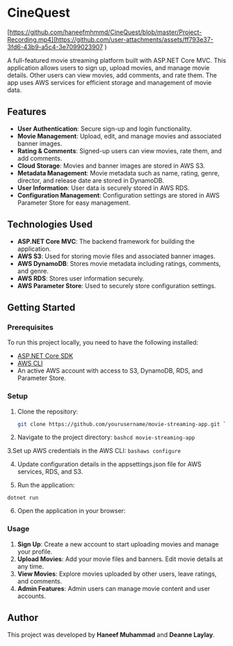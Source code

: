 # CineQuest

[https://github.com/haneefmhmmd/CineQuest/blob/master/Project-Recording.mp4](https://github.com/user-attachments/assets/ff793e37-3fd6-43b9-a5c4-3e7099023907
)

A full-featured movie streaming platform built with ASP.NET Core MVC. This application allows users to sign up, upload movies, and manage movie details. Other users can view movies, add comments, and rate them. The app uses AWS services for efficient storage and management of movie data.

## Features

- **User Authentication**: Secure sign-up and login functionality.
- **Movie Management**: Upload, edit, and manage movies and associated banner images.
- **Rating & Comments**: Signed-up users can view movies, rate them, and add comments.
- **Cloud Storage**: Movies and banner images are stored in AWS S3.
- **Metadata Management**: Movie metadata such as name, rating, genre, director, and release date are stored in DynamoDB.
- **User Information**: User data is securely stored in AWS RDS.
- **Configuration Management**: Configuration settings are stored in AWS Parameter Store for easy management.

## Technologies Used

- **ASP.NET Core MVC**: The backend framework for building the application.
- **AWS S3**: Used for storing movie files and associated banner images.
- **AWS DynamoDB**: Stores movie metadata including ratings, comments, and genre.
- **AWS RDS**: Stores user information securely.
- **AWS Parameter Store**: Used to securely store configuration settings.

## Getting Started

### Prerequisites

To run this project locally, you need to have the following installed:

- [ASP.NET Core SDK](https://dotnet.microsoft.com/download)
- [AWS CLI](https://aws.amazon.com/cli/)
- An active AWS account with access to S3, DynamoDB, RDS, and Parameter Store.

### Setup

1. Clone the repository:

   ````bash
   git clone https://github.com/yourusername/movie-streaming-app.git ```

   ````

2. Navigate to the project directory:
   `bashcd movie-streaming-app`

3.Set up AWS credentials in the AWS CLI:
`bashaws configure`

4. Update configuration details in the appsettings.json file for AWS services, RDS, and S3.

5. Run the application:

`dotnet run`

6. Open the application in your browser:

### Usage

1. **Sign Up**: Create a new account to start uploading movies and manage your profile.
2. **Upload Movies**: Add your movie files and banners. Edit movie details at any time.
3. **View Movies**: Explore movies uploaded by other users, leave ratings, and comments.
4. **Admin Features**: Admin users can manage movie content and user accounts.

## Author

This project was developed by **Haneef Muhammad** and **Deanne Laylay**.
